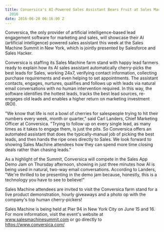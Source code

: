 ```yaml
---
title: Conversica's AI-Powered Sales Assistant Bears Fruit at Sales Machine Summit
  2016
date: 2016-06-20 06:16:00 Z
---
```


Conversica, the only provider of artificial intelligence-based lead engagement software for marketing and sales, will showcase their AI (artificial intelligence) powered sales assistant this week at the Sales Machine Summit in New York, which is jointly presented by Salesforce and Sales Hacker.

Conversica is staffing its Sales Machine farm stand with happy lead farmers ready to explain how its AI sales assistant automatically cherry-picks the best leads for Sales, working 24x7, verifying contact information, collecting purchase requirements and even helping to set appointments. The assistant contacts, engages, nurtures, qualifies and follows up with leads via natural email conversations with no human intervention required. In this way, the software identifies the hottest leads, tracks the best lead sources, re-engages old leads and enables a higher return on marketing investment (ROI).

"We know that life is not a bowl of cherries for salespeople trying to hit their numbers every week, month or quarter," said Carl Landers, Chief Marketing Officer at Conversica. "Trying to follow up on every single lead, as many times as it takes to engage them, is just the pits. So Conversica offers an automated assistant that does the typically-manual job of picking the best leads, and then hands the ripe ones directly to Sales. We look forward to showing Sales Machine attendees how they can spend more time closing deals rather than chasing leads."

As a highlight of the Summit, Conversica will compete in the Sales App Demo Jam on Thursday afternoon, showing in just three minutes how AI is being used in natural, two-way email conversations. According to Landers, "We're thrilled to be presenting in the demo jam because, honestly, this is a technology you have to see to believe!"

Sales Machine attendees are invited to visit the Conversica farm stand for a live product demonstration, hourly giveaways and a photo op with the company's top human cherry-pickers!

Sales Machine is being held at Pier 94 in New York City on June 15 and 16. For more information, visit the event's website at www.salesmachinesummit.com or go directly to https://www.conversica.com/